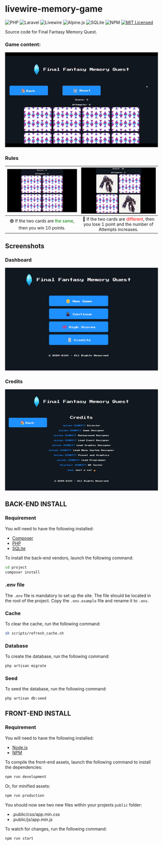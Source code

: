 # livewire-memory-game

![PHP](https://img.shields.io/badge/PHP-v8.1+-828cb7.svg?style=flat-square&logo=php)
![Laravel](https://img.shields.io/badge/Laravel-v10.10+-f55247.svg?style=flat-square&logo=laravel)
![Livewire](https://img.shields.io/badge/Livewire-v3.4+-00d88e.svg?style=flat-square&logo=laravel)
![Alpine.js](https://img.shields.io/badge/Alpine.js-v2.8+-8bc0d0.svg?style=flat-square&logo=alpine.js)
![SQLite](https://img.shields.io/badge/SQLite-v3.36+-003b57.svg?style=flat-square&logo=sqlite)
![NPM](https://img.shields.io/badge/NPM-v9.5+-cb3837.svg?style=flat-square&logo=npm)
[![MIT Licensed](https://img.shields.io/github/license/noweh/livewire-memory-game)](licence.md)

Source code for Final Fantasy Memory Quest.

### Game content:
![game.gif](assets%2Fgame.gif)

### Rules

|                          ![success.gif](assets%2Fsuccess.gif)                           |                                              ![error.gif](assets%2Ferror.gif)                                              |
|:---------------------------------------------------------------------------------------:|:--------------------------------------------------------------------------------------------------------------------------:|
| :green_circle:  If the two cards are <span style="color:green">the same</span>, then you win 10 points. | :red_circle: If the two cards are <span style="color:red">different</span>, then you lose 1 point and the number of Attempts increases. |

## Screenshots

### Dashboard
![dashboard.jpg](assets%2Fdashboard.jpg)

### Credits
![credits.jpg](assets%2Fcredits.jpg)

## BACK-END INSTALL

### Requirement

You will need to have the following installed:

- [Composer](https://getcomposer.org/)
- [PHP](https://www.php.net/)
- [SQLite](https://www.sqlite.org/index.html)

To install the back-end vendors, launch the following command:

```bash
cd project
composer install
```

### .env file

The `.env` file is mandatory to set up the site. The file should be located in the root of the project.
Copy the `.env.example` file and rename it to `.env`.

### Cache

To clear the cache, run the following command:

```bash
sh scripts/refresh_cache.sh
```

### Database

To create the database, run the following command:

```bash
php artisan migrate
```

### Seed

To seed the database, run the following command:

```bash
php artisan db:seed
```

## FRONT-END INSTALL

### Requirement

You will need to have the following installed:

- [Node.js](https://nodejs.org/en/)
- [NPM](https://www.npmjs.com/)

To compile the front-end assets, launch the following command to install the dependencies:

```bash
npm run development
```
Or, for minified assets:
```bash
npm run production
```

You should now see two new files within your projexts `public` folder:
- .public/css/app.min.css
- .public/js/app.min.js

To watch for changes, run the following command:

```bash
npm run start
```
